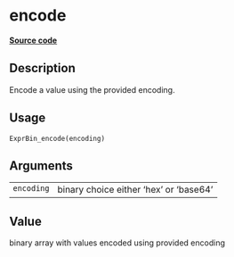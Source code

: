 
# encode

[**Source code**](https://github.com/pola-rs/r-polars/tree/main/R/expr__binary.R#L51)

## Description

Encode a value using the provided encoding.

## Usage

<pre><code class='language-R'>ExprBin_encode(encoding)
</code></pre>

## Arguments

<table>
<tr>
<td style="white-space: nowrap; font-family: monospace; vertical-align: top">
<code id="ExprBin_encode_:_encoding">encoding</code>
</td>
<td>
binary choice either ‘hex’ or ‘base64’
</td>
</tr>
</table>

## Value

binary array with values encoded using provided encoding
